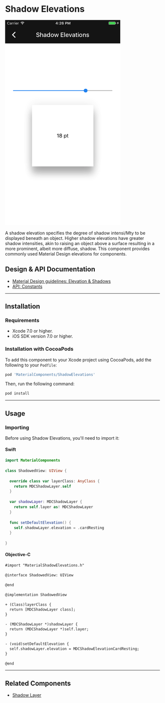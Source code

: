 <!--docs:
title: "Shadow Elevations"
layout: detail
section: components
excerpt: "The Shadow Elevations component provides the most commonly-used Material Design elevations."
iconId: shadow
path: /catalog/shadows/shadow-elevations/
api_doc_root: true
-->

# Shadow Elevations

<div class="article__asset article__asset--screenshot">
  <img src="docs/assets/shadows.png" alt="Shadows" width="375">
</div>

A shadow elevation specifies the degree of shadow intensi/Mty to be displayed beneath an object.
Higher shadow elevations have greater shadow intensities, akin to raising an object above a
surface resulting in a more prominent, albeit more diffuse, shadow. This component provides commonly
used Material Design elevations for components.

## Design & API Documentation

<ul class="icon-list">
  <li class="icon-list-item icon-list-item--spec"><a href="https://material.io/guidelines/what-is-material/elevation-shadows.html">Material Design guidelines: Elevation & Shadows</a></li>
  <li class="icon-list-item icon-list-item--link"><a href="https://material.io/components/ios/catalog/shadows/shadow-elevations/api-docs/Constants.html">API: Constants</a></li>
</ul>

- - -

## Installation

### Requirements

- Xcode 7.0 or higher.
- iOS SDK version 7.0 or higher.

### Installation with CocoaPods

To add this component to your Xcode project using CocoaPods, add the following to your `Podfile`:

``` bash
pod 'MaterialComponents/ShadowElevations'
```
<!--{: .code-renderer.code-renderer--install }-->

Then, run the following command:

``` bash
pod install
```


- - -

## Usage

### Importing

Before using Shadow Elevations, you'll need to import it:

<!--<div class="material-code-render" markdown="1">-->
#### Swift
``` swift
import MaterialComponents

class ShadowedView: UIView {

  override class var layerClass: AnyClass {
    return MDCShadowLayer.self
  }

  var shadowLayer: MDCShadowLayer {
    return self.layer as! MDCShadowLayer
  }

  func setDefaultElevation() {
    self.shadowLayer.elevation = .cardResting
  }

}
```

#### Objective-C
``` objc
#import "MaterialShadowElevations.h"

@interface ShadowedView: UIView

@end

@implementation ShadowedView

+ (Class)layerClass {
  return [MDCShadowLayer class];
}

- (MDCShadowLayer *)shadowLayer {
  return (MDCShadowLayer *)self.layer;
}

- (void)setDefaultElevation {
  self.shadowLayer.elevation = MDCShadowElevationCardResting;
}

@end
```
<!--</div>-->

- - -

## Related Components

<ul class="icon-list">
  <li class="icon-list-item icon-list-item--components"><a href="../ShadowLayer">Shadow Layer</a></li>
</ul>
